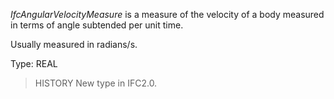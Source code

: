 _IfcAngularVelocityMeasure_ is a measure of the velocity of a body measured in terms of angle subtended per unit time.

<!-- end of short definition -->


Usually measured in radians/s.

Type: REAL

> HISTORY New type in IFC2.0.
